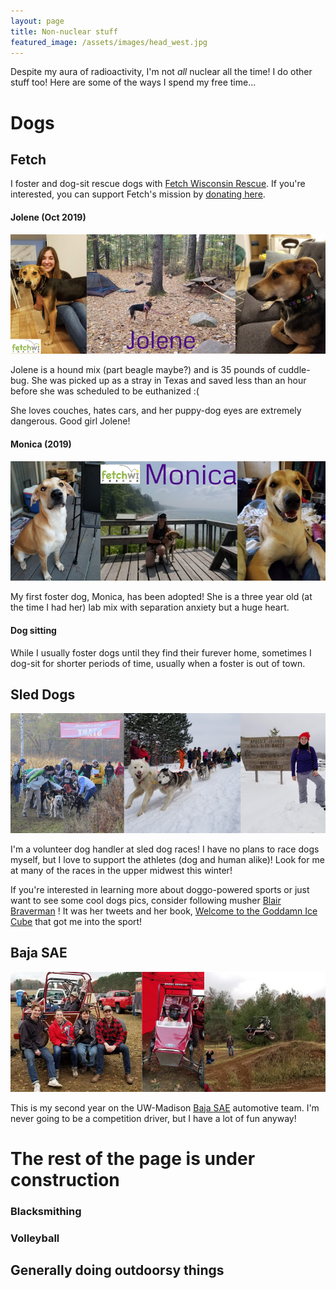 ```yaml
---
layout: page
title: Non-nuclear stuff
featured_image: /assets/images/head_west.jpg
---
```


Despite my aura of radioactivity, I'm not *all* nuclear all the
time! I do other stuff too! Here are some of the ways I spend my free time...


# Dogs

## Fetch

I foster and dog-sit rescue dogs with
[Fetch Wisconsin Rescue](http://fetchwi.org). If you're interested, you can
support Fetch's mission by [donating here](https://www.fetchwi.org/donate).

#### Jolene (Oct 2019)

![Jolene collage](assets/images/pages/non-nuclear/jolene.png)

Jolene is a hound mix (part beagle maybe?) and is 35 pounds of cuddle-bug. She
was picked up as a stray in Texas and saved less than an hour before she was
scheduled to be euthanized :(

She loves couches, hates cars, and her puppy-dog eyes are extremely dangerous.
Good girl Jolene!


#### Monica (2019)

![Monica collage](assets/images/pages/non-nuclear/monica.png)

My first foster dog, Monica, has been adopted! She is a three year old (at the
  time I had her) lab mix with separation anxiety but a huge heart.

#### Dog sitting

While I usually foster dogs until they find their furever home, sometimes I
dog-sit for shorter periods of time, usually when a foster is out of town.

## Sled Dogs

![sled dog races](assets/images/pages/non-nuclear/sled_dogs.png)

I'm a volunteer dog handler at sled dog races! I have no plans to race dogs
myself, but I love to support the athletes (dog and human alike)! Look for me at
many of the races in the upper midwest this winter!

If you're interested in learning more about doggo-powered sports or just want to
see some cool dogs pics, consider following musher
[Blair Braverman](https://twitter.com/BlairBraverman?ref_src=twsrc%5Egoogle%7Ctwcamp%5Eserp%7Ctwgr%5Eauthor)
! It was her tweets and her book, [Welcome to the Goddamn Ice Cube](https://www.harpercollins.com/9780062311580/welcome-to-the-goddamn-ice-cube/)
that got me into the sport!

## Baja SAE

![Wisconsin Baja SAE](assets/images/pages/non-nuclear/baja.png)

This is my second year on the UW-Madison [Baja SAE](https://www.bajasae.net/)
automotive team. I'm never going to be a competition driver, but I have a lot of
fun anyway!

# The rest of the page is under construction

### Blacksmithing

### Volleyball

## Generally doing outdoorsy things
